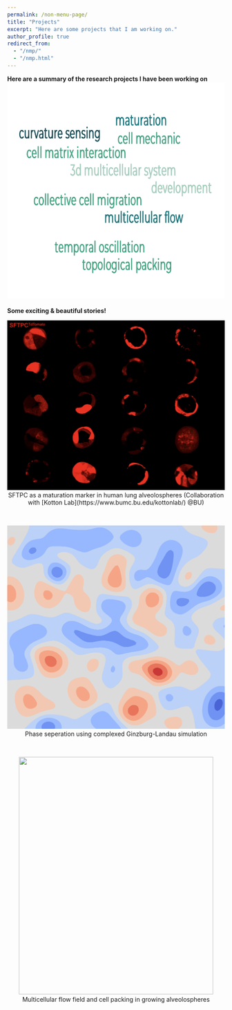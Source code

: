 ```yaml
---
permalink: /non-menu-page/
title: "Projects"
excerpt: "Here are some projects that I am working on."
author_profile: true
redirect_from: 
  - "/nmp/"
  - "/nmp.html"
---
```


**Here are a summary of the research projects I have been working on** <br/>
<img src="wordcloud.png" width="1000" height="500"/><br/>
<br/>
**Some exciting & beautiful stories!** <br/>
<p align="center">
  <img src="SFTPC.png"/><br/>
  SFTPC as a maturation marker in human lung alveolospheres (Collaboration with [Kotton Lab](https://www.bumc.bu.edu/kottonlab/) @BU) <br/> 
</p>
<br/>
<p align="center">
<img src="CGL2D_simulation-alpha5-beta0.5_noise0.005.gif"/> <br/>
Phase seperation using complexed Ginzburg-Landau simulation<br/>
</p>  
<br/>
<p align="center">
<img src="cover1_without_title.jpg" width="450" height="550"/> <br/>
Multicellular flow field and cell packing in growing alveolospheres<br/>
</p> 




